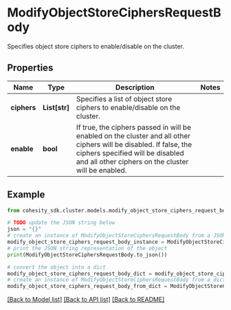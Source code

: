 # ModifyObjectStoreCiphersRequestBody

Specifies object store ciphers to enable/disable on the cluster.

## Properties

Name | Type | Description | Notes
------------ | ------------- | ------------- | -------------
**ciphers** | **List[str]** | Specifies a list of object store ciphers to enable/disable on the cluster. | 
**enable** | **bool** | If true, the ciphers passed in will be enabled on the cluster and all other ciphers will be disabled. If false, the ciphers specified will be disabled and all other ciphers on the cluster will be enabled. | 

## Example

```python
from cohesity_sdk.cluster.models.modify_object_store_ciphers_request_body import ModifyObjectStoreCiphersRequestBody

# TODO update the JSON string below
json = "{}"
# create an instance of ModifyObjectStoreCiphersRequestBody from a JSON string
modify_object_store_ciphers_request_body_instance = ModifyObjectStoreCiphersRequestBody.from_json(json)
# print the JSON string representation of the object
print(ModifyObjectStoreCiphersRequestBody.to_json())

# convert the object into a dict
modify_object_store_ciphers_request_body_dict = modify_object_store_ciphers_request_body_instance.to_dict()
# create an instance of ModifyObjectStoreCiphersRequestBody from a dict
modify_object_store_ciphers_request_body_from_dict = ModifyObjectStoreCiphersRequestBody.from_dict(modify_object_store_ciphers_request_body_dict)
```
[[Back to Model list]](../README.md#documentation-for-models) [[Back to API list]](../README.md#documentation-for-api-endpoints) [[Back to README]](../README.md)


